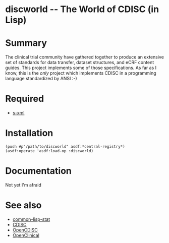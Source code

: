 
# discworld -- The World of CDISC (in Lisp)

# Summary

The clinical trial community have gathered together to
produce an extensive set of standards for data transfer,
dataset structures, and eCRF content guides.  This
project implements some of those specifications.  As
far as I know, this is the *only* project which implements
CDISC in a programming language standardized by ANSI :-)

# Required

* [s-xml](http://common-lisp.net/project/s-xml/)

# Installation

    (push #p"/path/to/discworld" asdf:*central-registry*)
    (asdf:operate 'asdf:load-op :discworld)

# Documentation

Not yet I'm afraid


# See also

* [common-lisp-stat](http://github.com/blindglobe/common-lisp-stat)
* [CDISC](http://www.cdisc.org/standards)
* [OpenCDISC](http://www.opencdisc.org/)
* [OpenClinical](http://www.openclinica.org/)

